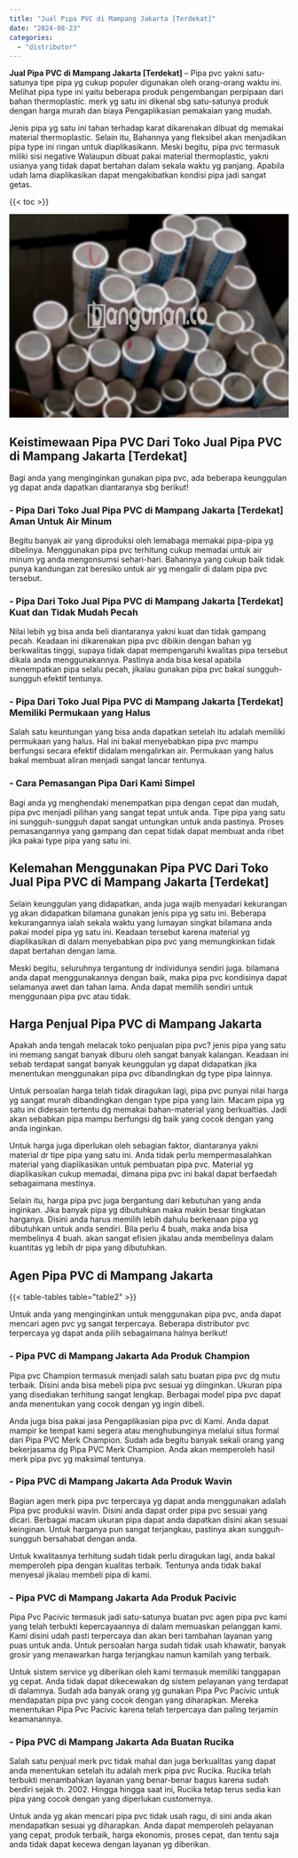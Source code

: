 ```yaml
---
title: "Jual Pipa PVC di Mampang Jakarta [Terdekat]"
date: "2024-08-23"
categories: 
  - "distributor"
---
```


**Jual Pipa PVC di Mampang Jakarta \[Terdekat\]** – Pipa pvc yakni satu-satunya tipe pipa yg cukup populer digunakan oleh orang-orang waktu ini. Melihat pipa type ini yaitu beberapa produk pengembangan perpipaan dari bahan thermoplastic. merk yg satu ini dikenal sbg satu-satunya produk dengan harga murah dan biaya Pengaplikasian pemakaian yang mudah.

Jenis pipa yg satu ini tahan terhadap karat dikarenakan dibuat dg memakai material thermoplastic. Selain itu, Bahannya yang fleksibel akan menjadikan pipa type ini ringan untuk diaplikasikann. Meski begitu, pipa pvc termasuk miliki sisi negative Walaupun dibuat pakai material thermoplastic, yakni usianya yang tidak dapat bertahan dalam sekala waktu yg panjang. Apabila udah lama diaplikasikan dapat mengakibatkan kondisi pipa jadi sangat getas.

{{< toc >}}

![Jual Pipa PVC di Mampang Jakarta [Terdekat]](/images/jaul-pipa-pvc-12.png)

## Keistimewaan Pipa PVC Dari Toko Jual Pipa PVC di Mampang Jakarta \[Terdekat\]

Bagi anda yang menginginkan gunakan pipa pvc, ada beberapa keunggulan yg dapat anda dapatkan diantaranya sbg berikut!

### \- Pipa Dari Toko Jual Pipa PVC di Mampang Jakarta \[Terdekat\] Aman Untuk Air Minum

Begitu banyak air yang diproduksi oleh lemabaga memakai pipa-pipa yg dibelinya. Menggunakan pipa pvc terhitung cukup memadai untuk air minum yg anda mengonsumsi sehari-hari. Bahannya yang cukup baik tidak punya kandungan zat beresiko untuk air yg mengalir di dalam pipa pvc tersebut.

### \- Pipa Dari Toko Jual Pipa PVC di Mampang Jakarta \[Terdekat\] Kuat dan Tidak Mudah Pecah

Nilai lebih yg bisa anda beli diantaranya yakni kuat dan tidak gampang pecah. Keadaan ini dikarenakan pipa pvc dibikin dengan bahan yg berkwalitas tinggi, supaya tidak dapat mempengaruhi kwalitas pipa tersebut dikala anda menggunakannya. Pastinya anda bisa kesal apabila menempatkan pipa selalu pecah, jikalau gunakan pipa pvc bakal sungguh-sungguh efektif tentunya.

### \- Pipa Dari Toko Jual Pipa PVC di Mampang Jakarta \[Terdekat\] Memiliki Permukaan yang Halus

Salah satu keuntungan yang bisa anda dapatkan setelah itu adalah memiliki permukaan yang halus. Hal ini bakal menyebabkan pipa pvc mampu berfungsi secara efektif didalam mengalirkan air. Permukaan yang halus bakal membuat aliran menjadi sangat lancar tentunya.

### \- Cara Pemasangan Pipa Dari Kami Simpel

Bagi anda yg menghendaki menempatkan pipa dengan cepat dan mudah, pipa pvc menjadi pilihan yang sangat tepat untuk anda. Tipe pipa yang satu ini sungguh-sungguh dapat sangat untungkan untuk anda pastinya. Proses pemasangannya yang gampang dan cepat tidak dapat membuat anda ribet jika pakai type pipa yang satu ini.

## Kelemahan Menggunakan Pipa PVC Dari Toko Jual Pipa PVC di Mampang Jakarta \[Terdekat\]

Selain keunggulan yang didapatkan, anda juga wajib menyadari kekurangan yg akan didapatkan bilamana gunakan jenis pipa yg satu ini. Beberapa kekurangannya ialah sekala waktu yang lumayan singkat bilamana anda pakai model pipa yg satu ini. Keadaan tersebut karena material yg diaplikasikan di dalam menyebabkan pipa pvc yang memungkinkan tidak dapat bertahan dengan lama.

Meski begitu, seluruhnya tergantung dr individunya sendiri juga. bilamana anda dapat menggunakannya dengan baik, maka pipa pvc kondisinya dapat selamanya awet dan tahan lama. Anda dapat memilih sendiri untuk menggunaan pipa pvc atau tidak.

## Harga Penjual Pipa PVC di Mampang Jakarta

Apakah anda tengah melacak toko penjualan pipa pvc? jenis pipa yang satu ini memang sangat banyak diburu oleh sangat banyak kalangan. Keadaan ini sebab terdapat sangat banyak keunggulan yg dapat didapatkan jika menentukan menggunakan pipa pvc dibandingkan dg type pipa lainnya.

Untuk persoalan harga telah tidak diragukan lagi, pipa pvc punyai nilai harga yg sangat murah dibandingkan dengan type pipa yang lain. Macam pipa yg satu ini didesain tertentu dg memakai bahan-material yang berkualtias. Jadi akan sebabkan pipa mampu berfungsi dg baik yang cocok dengan yang anda inginkan.

Untuk harga juga diperlukan oleh sebagian faktor, diantaranya yakni material dr tipe pipa yang satu ini. Anda tidak perlu mempermasalahkan material yang diaplikasikan untuk pembuatan pipa pvc. Material yg diaplikasikan cukup memadai, dimana pipa pvc ini bakal dapat berfaedah sebagaimana mestinya.

Selain itu, harga pipa pvc juga bergantung dari kebutuhan yang anda inginkan. Jika banyak pipa yg dibutuhkan maka makin besar tingkatan harganya. Disini anda harus memilih lebih dahulu berkenaan pipa yg dibutuhkan untuk anda sendiri. Bila perlu 4 buah, maka anda bisa membelinya 4 buah. akan sangat efisien jikalau anda membelinya dalam kuantitas yg lebih dr pipa yang dibutuhkan.

## Agen Pipa PVC di Mampang Jakarta

{{< table-tables table="table2" >}}

Untuk anda yang menginginkan untuk menggunakan pipa pvc, anda dapat mencari agen pvc yg sangat terpercaya. Beberapa distributor pvc terpercaya yg dapat anda pilih sebagaimana halnya berikut!

### \- Pipa PVC di Mampang Jakarta Ada Produk Champion

Pipa pvc Champion termasuk menjadi salah satu buatan pipa pvc dg mutu terbaik. Disini anda bisa mebeli pipa pvc sesuai yg diinginkan. Ukuran pipa yang disediakan terhitung sangat lengkap. Berbagai model pipa pvc dapat anda menentukan yang cocok dengan yg ingin dibeli.

Anda juga bisa pakai jasa Pengaplikasian pipa pvc di Kami. Anda dapat mampir ke tempat kami segera atau menghubunginya melalui situs formal dari Pipa PVC Merk Champion. Sudah ada begitu banyak sekali orang yang bekerjasama dg Pipa PVC Merk Champion. Anda akan memperoleh hasil merk pipa pvc yg maksimal tentunya.

### \- Pipa PVC di Mampang Jakarta Ada Produk Wavin

Bagian agen merk pipa pvc terpercaya yg dapat anda menggunakan adalah Pipa pvc produksi wavin. Disini anda dapat order pipa pvc sesuai yang dicari. Berbagai macam ukuran pipa dapat anda dapatkan disini akan sesuai keinginan. Untuk harganya pun sangat terjangkau, pastinya akan sungguh-sungguh bersahabat dengan anda.

Untuk kwalitasnya terhitung sudah tidak perlu diragukan lagi, anda bakal memperoleh pipa dengan kualitas terbaik. Tentunya anda tidak bakal menyesal jikalau membeli pipa di kami.

### \- Pipa PVC di Mampang Jakarta Ada Produk Pacivic

Pipa Pvc Pacivic termasuk jadi satu-satunya buatan pvc agen pipa pvc kami yang telah terbukti kepercayaannya di dalam memuaskan pelanggan kami. Kami disini udah pasti terpercaya dan akan beri tambahan layanan yang puas untuk anda. Untuk persoalan harga sudah tidak usah khawatir, banyak grosir yang menawarkan harga terjangkau namun kamilah yang terbaik.

Untuk sistem service yg diberikan oleh kami termasuk memiliki tanggapan yg cepat. Anda tidak dapat dikecewakan dg sistem pelayanan yang terdapat di dalamnya. Sudah ada banyak orang yg gunakan Pipa Pvc Pacivic untuk mendapatan pipa pvc yang cocok dengan yang diharapkan. Mereka menentukan Pipa Pvc Pacivic karena telah terpercaya dan paling terjamin keamanannya.

### \- Pipa PVC di Mampang Jakarta Ada Buatan Rucika

Salah satu penjual merk pvc tidak mahal dan juga berkualitas yang dapat anda menentukan setelah itu adalah merk pipa pvc Rucika. Rucika telah terbukti menambahkan layanan yang benar-benar bagus karena sudah berdiri sejak th. 2002. Hingga hingga saat ini, Rucika tetap terus sedia kan pipa yang cocok dengan yang diperlukan customernya.

Untuk anda yg akan mencari pipa pvc tidak usah ragu, di sini anda akan mendapatkan sesuai yg diharapkan. Anda dapat memperoleh pelayanan yang cepat, produk terbaik, harga ekonomis, proses cepat, dan tentu saja anda tidak dapat kecewa dengan layanan yg diberikan.
